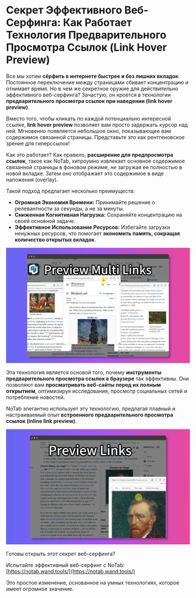 # Секрет Эффективного Веб-Серфинга: Как Работает Технология Предварительного Просмотра Ссылок (Link Hover Preview)

Все мы хотим **сёрфить в интернете быстрее и без лишних вкладок**. Постоянное переключение между страницами сбивает концентрацию и отнимает время. Но в чем же секретное оружие для действительно эффективного веб-серфинга? Зачастую, он кроется в технологии **предварительного просмотра ссылок при наведении (link hover preview)**.

Вместо того, чтобы кликать по каждой потенциально интересной ссылке, **link hover preview** позволяет вам просто задержать курсор над ней. Мгновенно появляется небольшое окно, показывающее вам содержимое связанной страницы. Представьте это как рентгеновское зрение для гиперссылок!

Как это работает? Как правило, **расширение для предпросмотра ссылок**, такое как NoTab, хитроумно извлекает основное содержимое связанной страницы в фоновом режиме, *не* загружая ее полностью в новой вкладке. Затем оно отображает это содержимое в виде наложения (overlay).

Такой подход предлагает несколько преимуществ:
*   **Огромная Экономия Времени:** Принимайте решение о релевантности за секунды, а не за минуты.
*   **Сниженная Когнитивная Нагрузка:** Сохраняйте концентрацию на своей основной задаче.
*   **Эффективное Использование Ресурсов:** Избегайте загрузки ненужных ресурсов, что помогает **экономить память, сокращая количество открытых вкладок**.

![Пример предварительного просмотра ссылок (Link hover preview)](../images/notab1.png)

Эта технология является основой того, почему **инструменты предварительного просмотра ссылок в браузере** так эффективны. Они позволяют вам **просматривать веб-сайты перед их полным открытием**, оптимизируя исследования, просмотр социальных сетей и потребление новостей.

NoTab элегантно использует эту технологию, предлагая плавный и настраиваемый опыт **встроенного предварительного просмотра ссылок (inline link preview)**.

![Настройка предварительного просмотра NoTab](../images/notab2.png)

Готовы открыть этот секрет веб-серфинга?

Испытайте эффективный веб-серфинг с NoTab: [https://notab.wand.tools/](https://notab.wand.tools/)

Это простое изменение, основанное на умных технологиях, которое имеет огромное значение.
